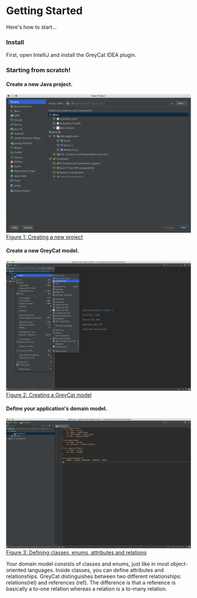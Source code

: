 # Getting Started

Here's how to start... 

### Install
First, open IntelliJ and install the GreyCat IDEA plugin.

### Starting from scratch!
#### Create a new Java project.

![createProj](../img/new_project.png)
[Figure 1: Creating a new project](id:fig-new-project)

#### Create a new GreyCat model.
![createGCM](../img/new_greycat_model.png)
[Figure 2: Creating a GreyCat model](id:fig-new-greycat-model)

#### Define your application's domain model.
![fields](../img/simple_gcm.png)
[Figure 3: Defining classes, enums, attributes and relations](id:fig-fieldTypes)

Your domain model consists of classes and enums, just like in most object-oriented languages. 
Inside classes, you can define attributes and relationships. 
GreyCat distinguishes between two different relationships: relations(rel) and references (ref). 
The difference is that a reference is basically a to-one relation whereas a relation is a to-many relation. 





